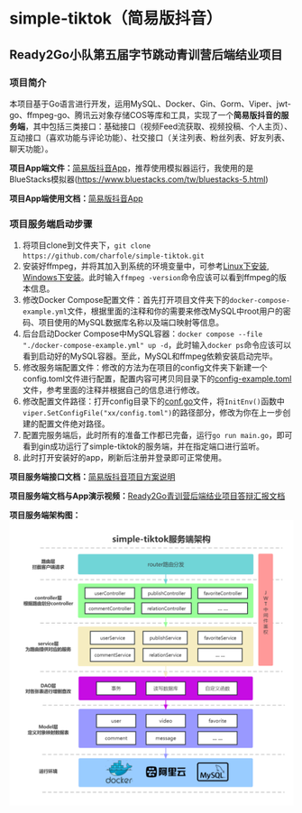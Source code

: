 # simple-tiktok（简易版抖音）

## Ready2Go小队第五届字节跳动青训营后端结业项目

### 项目简介

本项目基于Go语言进行开发，运用MySQL、Docker、Gin、Gorm、Viper、jwt-go、ffmpeg-go、腾讯云对象存储COS等库和工具，实现了一个**简易版抖音的服务端**，其中包括三类接口：基础接口（视频Feed流获取、视频投稿、个人主页）、互动接口（喜欢功能与评论功能）、社交接口（关注列表、粉丝列表、好友列表、聊天功能）。

**项目App端文件：**[简易版抖音App](./app/app-release-latest.apk)，推荐使用模拟器运行，我使用的是BlueStacks模拟器(https://www.bluestacks.com/tw/bluestacks-5.html)

**项目App端使用文档：**[简易版抖音App](./app/极简抖音App使用说明-青训营版.pdf)

### 项目服务端启动步骤
1. 将项目clone到文件夹下，`git clone https://github.com/charfole/simple-tiktok.git`
2. 安装好ffmpeg，并将其加入到系统的环境变量中，可参考[Linux下安装](https://cloud.tencent.com/developer/article/1711770), [Windows下安装](https://zhuanlan.zhihu.com/p/118362010)。此时输入`ffmpeg -version`命令应该可以看到ffmpeg的版本信息。
3. 修改Docker Compose配置文件：首先打开项目文件夹下的`docker-compose-example.yml`文件，根据里面的注释和你的需要来修改MySQL中root用户的密码、项目使用的MySQL数据库名称以及端口映射等信息。
4. 后台启动Docker Compose中MySQL容器：`docker compose --file "./docker-compose-example.yml" up -d`，此时输入`docker ps`命令应该可以看到启动好的MySQL容器。至此，MySQL和ffmpeg依赖安装启动完毕。
5. 修改服务端配置文件：修改的方法为在项目的config文件夹下新建一个config.toml文件进行配置，配置内容可拷贝同目录下的[config-example.toml](./config/config-example.toml)文件，参考里面的注释并根据自己的信息进行修改。
6. 修改配置文件路径：打开config目录下的[conf.go](./config/conf.go)文件，将`InitEnv()`函数中`viper.SetConfigFile("xx/config.toml")`的路径部分，修改为你在上一步创建的配置文件绝对路径。
7. 配置完服务端后，此时所有的准备工作都已完备，运行`go run main.go`，即可看到gin成功运行了simple-tiktok的服务端，并在指定端口进行监听。
8. 此时打开安装好的app，刷新后注册并登录即可正常使用。

**项目服务端接口文档：**[简易版抖音项目方案说明](https://apifox.com/apidoc/shared-09d88f32-0b6c-4157-9d07-a36d32d7a75c/api-50707523)

**项目服务端文档与App演示视频：**[Ready2Go青训营后端结业项目答辩汇报文档](https://p4mo20kb4g.feishu.cn/docx/BSQMdM032ozFGOxHe4nc8V30nOc)

**项目服务端架构图：**
![simple-tiktok架构图](./resources/1280X1280.PNG)